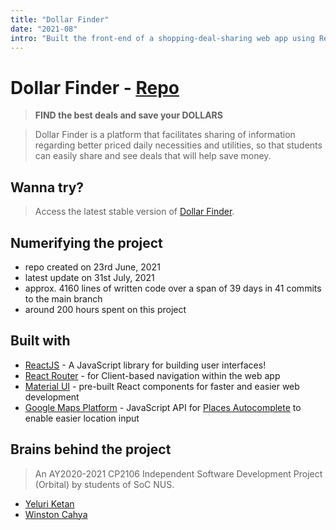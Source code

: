 ```yaml
---
title: "Dollar Finder"
date: "2021-08"
intro: "Built the front-end of a shopping-deal-sharing web app using ReactJS"
---
```


# Dollar Finder - [Repo](https://github.com/YeluriKetan/dollar-finder)

> **FIND the best deals and save your DOLLARS**

> Dollar Finder is a platform that facilitates sharing of information regarding better priced daily necessities and utilities, so that students can easily share and see deals that will help save money.

## Wanna try?

> Access the latest stable version of [Dollar Finder](https://dollarfinder.netlify.app/).

## Numerifying the project

- repo created on 23rd June, 2021
- latest update on 31st July, 2021
- approx. 4160 lines of written code over a span of 39 days in 41 commits to the main branch
- around 200 hours spent on this project

## Built with

- [ReactJS](https://reactjs.org/) - A JavaScript library for building user interfaces!
- [React Router](https://reactrouter.com/) - for Client-based navigation within the web app
- [Material UI](https://material-ui.com/) - pre-built React components for faster and easier web development
- [Google Maps Platform](https://developers.google.com/maps) - JavaScript API for [Places Autocomplete](https://developers.google.com/maps/documentation/javascript/places-autocomplete) to enable easier location input

## Brains behind the project

> An AY2020-2021 CP2106 Independent Software Development Project (Orbital) by students of SoC NUS.

- [Yeluri Ketan](https://github.com/YeluriKetan)
- [Winston Cahya](https://github.com/CommanderW324)
